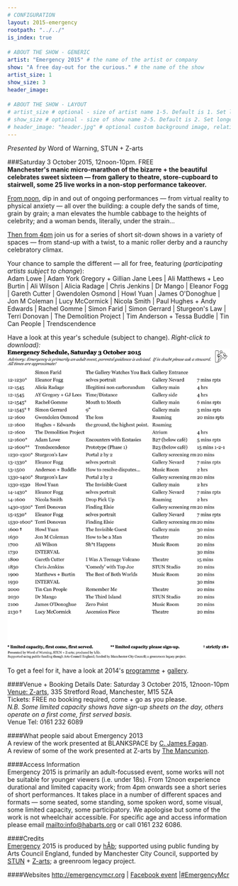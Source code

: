 ```yaml
---
# CONFIGURATION
layout: 2015-emergency
rootpath: "../../"
is_index: true

# ABOUT THE SHOW - GENERIC
artist: "Emergency 2015" # the name of the artist or company
show: "A free day-out for the curious." # the name of the show
artist_size: 1
show_size: 3
header_image:

# ABOUT THE SHOW - LAYOUT
# artist_size # optional - size of artist name 1-5. Default is 1. Set longer names to lower values
# show_size # optional - size of show name 2-5. Default is 2. Set longer names to lower values
# header_image: "header.jpg" # optional custom background image, relative to current page
---
```

*Presented by* Word of Warning, STUN + Z-arts
        
###Saturday 3 October 2015, 12noon-10pm. FREE             
**Manchester's manic micro-marathon of the bizarre + the beautiful celebrates sweet sixteen — from gallery to theatre, store-cupboard to stairwell, some 25 live works in a non-stop performance takeover.**         
         
[From noon](/current/2015-emergency/afternoon), dip in and out of ongoing performances — from virtual reality to physical anxiety — all over the building: a couple defy the sands of time, grain by grain; a man elevates the humble cabbage to the heights of celebrity; and a woman bends, literally, under the strain…           
         
[Then from 4pm](/current/2015-emergency/evening) join us for a series of short sit-down shows in a variety of spaces — from stand-up with a twist, to a manic roller derby and a raunchy celebratory climax.         
         
Your chance to sample the different — all for free, featuring (*participating artists subject to change*):            
Adam Lowe | Adam York Gregory + Gillian Jane Lees | Ali Matthews + Leo Burtin | Ali Wilson | Alicia Radage | Chris Jenkins | Dr Mango | Eleanor Fogg | Gareth Cutter | Gwendolen Osmond | Howl Yuan | James O'Donoghue | Jon M Coleman | Lucy McCormick | Nicola Smith | Paul Hughes + Andy Edwards | Rachel Gomme | Simon Farid | Simon Gerrard | Sturgeon's Law | Terri Donovan | The Demolition Project | Tim Anderson + Tessa Buddle | Tin Can People | Trendscendence      

Have a look at this year's schedule (subject to change). *Right-click to download):*     
![Emergency 2015 Schedule (subject to change)](Emerg-sched-portrait.jpg)       
             
To get a feel for it, have a look at 2014's [programme](/archive/2014-emergency) + [gallery](/galleries/2014-emergency).        
        
####Venue + Booking Details
Date: Saturday 3 October 2015, 12noon-10pm    
[Venue: Z-arts](http://www.z-arts.org/about-us/getting-here), 335 Stretford Road, Manchester, M15 5ZA        
Tickets: FREE no booking required, come + go as you please.        
*N.B. Some limited capacity shows have sign-up sheets on the day, others operate on a first come, first served basis.*          
Venue Tel: 0161 232 6089    
      
####What people said about Emergency 2013        
A review of the work presented at BLANKSPACE by [C. James Fagan](http://confusedguff.blogspot.co.uk/2013/10/emergency-2013.html).        
A review of some of the work presented at Z-arts by [The Mancunion](http://mancunion.com/2013/10/17/emergency2013).        
        
####Access Information       
Emergency 2015 is primarily an adult-focussed event, some works will not be suitable for younger viewers (i.e. under 18s). From 12noon experience durational and limited capacity work; from 4pm onwards see a short series of short performances. It takes place in a number of different spaces and formats — some seated, some standing, some spoken word, some visual, some limited capacity, some participatory. We apologise but some of the work is not wheelchair accessible. For specific age and access information please email <mailto:info@habarts.org> or call 0161 232 6086.     
            
####Credits         
[Emergency](/hab/emergency) 2015 is produced by [hÅb](/hab); supported using public funding by Arts Council England, funded by Manchester City Council, supported by [STUN](http://stunlive.com) + [Z-arts](http://www.z-arts.org); a greenroom legacy project.        
        
####Websites
<http://emergencymcr.org> | [Facebook event](http://www.facebook.com/events/1479136439056940) |[#EmergencyMcr](http://twitter.com/hashtag/EmergencyMcr)
